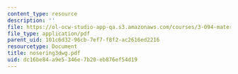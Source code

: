 ```yaml
---
content_type: resource
description: ''
file: https://ol-ocw-studio-app-qa.s3.amazonaws.com/courses/3-094-materials-in-human-experience-spring-2004/dc16be84a9e5346e7b20eb876ef54d19_nosering3dwg.pdf
file_type: application/pdf
parent_uid: 101c6d32-96cb-7ef7-f8f2-ac2616ed2216
resourcetype: Document
title: nosering3dwg.pdf
uid: dc16be84-a9e5-346e-7b20-eb876ef54d19
---
```

